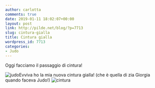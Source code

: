 ```yaml
---
author: carlotta
comments: true
date: 2019-01-11 18:02:07+00:00
layout: post
link: http://pilde.net/blog/?p=7713
slug: cintura-gialla
title: Cintura gialla
wordpress_id: 7713
categories:
- Judo
---
```


Oggi facciamo il passaggio di cintura!

![judo](http://pilde.net/blog/wp-content/uploads/2019/03/judo.png)Evviva ho la mia nuova cintura gialla! (che è quella di zia Giorgia quando faceva Judo!) ![cintura](http://pilde.net/blog/wp-content/uploads/2019/03/cintura.png)
